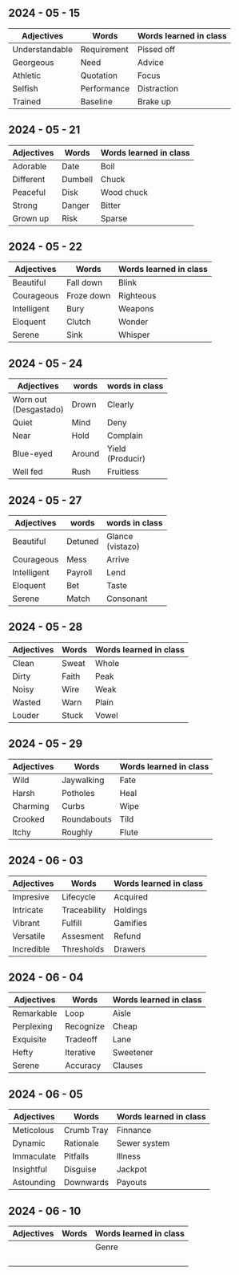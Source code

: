 ## 2024 - 05 - 15

| Adjectives     | Words       | Words learned in class |
| -------------- | ----------- | ---------------------- |
| Understandable | Requirement | Pissed off             |
| Georgeous      | Need        | Advice                 |
| Athletic<br>   | Quotation   | Focus                  |
| Selfish<br>    | Performance | Distraction            |
| Trained        | Baseline    | Brake up               |

## 2024 - 05 - 21

| Adjectives    | Words   | Words learned in class |
| ------------- | ------- | ---------------------- |
| Adorable<br>  | Date    | Boil                   |
| Different<br> | Dumbell | Chuck                  |
| Peaceful<br>  | Disk    | Wood chuck             |
| Strong<br>    | Danger  | Bitter                 |
| Grown up      | Risk    | Sparse                 |


## 2024 - 05 - 22

| Adjectives      | Words      | Words learned in class |
| --------------- | ---------- | ---------------------- |
| Beautiful<br>   | Fall down  | Blink                  |
| Courageous<br>  | Froze down | Righteous              |
| Intelligent<br> | Bury       | Weapons                |
| Eloquent<br>    | Clutch     | Wonder                 |
| Serene          | Sink       | Whisper                |

## 2024 - 05 - 24
| Adjectives               | words  | words in class      |
| ------------------------ | ------ | ------------------- |
| Worn out<br>(Desgastado) | Drown  | Clearly             |
| Quiet                    | Mind   | Deny                |
| Near<br>                 | Hold   | Complain            |
| Blue-eyed<br>            | Around | Yield<br>(Producir) |
| Well fed                 | Rush   | Fruitless           |

## 2024 - 05 - 27

| Adjectives      | words   | words in class      |
| --------------- | ------- | ------------------- |
| Beautiful<br>   | Detuned | Glance<br>(vistazo) |
| Courageous<br>  | Mess    | Arrive              |
| Intelligent<br> | Payroll | Lend                |
| Eloquent<br>    | Bet     | Taste               |
| Serene          | Match   | Consonant           |

## 2024 - 05 - 28

| Adjectives | Words | Words learned in class |
| ---------- | ----- | ---------------------- |
| Clean      | Sweat | Whole                  |
| Dirty      | Faith | Peak                   |
| Noisy      | Wire  | Weak                   |
| Wasted     | Warn  | Plain                  |
| Louder     | Stuck | Vowel                  |

## 2024 - 05 - 29

| Adjectives | Words       | Words learned in class |
| ---------- | ----------- | ---------------------- |
| Wild       | Jaywalking  | Fate                   |
| Harsh      | Potholes    | Heal                   |
| Charming   | Curbs       | Wipe                   |
| Crooked    | Roundabouts | Tild                   |
| Itchy      | Roughly     | Flute                  |

## 2024 - 06 - 03

| Adjectives | Words        | Words learned in class |
| ---------- | ------------ | ---------------------- |
| Impresive  | Lifecycle    | Acquired               |
| Intricate  | Traceability | Holdings               |
| Vibrant    | Fulfill      | Gamifies               |
| Versatile  | Assesment    | Refund                 |
| Incredible | Thresholds   | Drawers                |

## 2024 - 06 - 04

| Adjectives | Words     | Words learned in class |
| ---------- | --------- | ---------------------- |
| Remarkable | Loop      | Aisle                  |
| Perplexing | Recognize | Cheap                  |
| Exquisite  | Tradeoff  | Lane                   |
| Hefty      | Iterative | Sweetener              |
| Serene     | Accuracy  | Clauses                |

## 2024 - 06 - 05

| Adjectives | Words      | Words learned in class |
| ---------- | ---------- | ---------------------- |
| Meticolous | Crumb Tray | Finnance               |
| Dynamic    | Rationale  | Sewer system           |
| Immaculate | Pitfalls   | Illness                |
| Insightful | Disguise   | Jackpot                |
| Astounding | Downwards  | Payouts                |

## 2024 - 06 - 10

| Adjectives | Words | Words learned in class |
| ---------- | ----- | ---------------------- |
|            |       | Genre                  |
|            |       |                        |
|            |       |                        |
|            |       |                        |
|            |       |                        |
